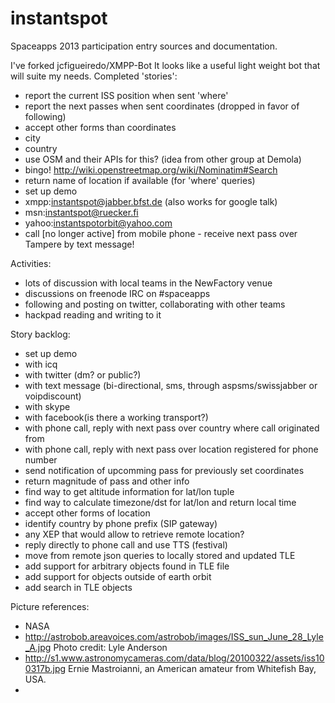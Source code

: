 instantspot
===========

Spaceapps 2013 participation entry sources and documentation.

I've forked jcfigueiredo/XMPP-Bot
It looks like a useful light weight bot that will suite my needs.
Completed 'stories':
 - report the current ISS position when sent 'where'
 - report the next passes when sent coordinates (dropped in favor of following)
 - accept other forms than coordinates
  - city
  - country
  - use OSM and their APIs for this? (idea from other group at Demola)
   - bingo! http://wiki.openstreetmap.org/wiki/Nominatim#Search
 - return name of location if available (for 'where' queries)
 - set up demo
  - xmpp:instantspot@jabber.bfst.de (also works for google talk)
  - msn:instantspot@ruecker.fi
  - yahoo:instantspotorbit@yahoo.com
  - call [no longer active] from mobile phone - receive next pass over Tampere by text message!


Activities:
 - lots of discussion with local teams in the NewFactory venue
 - discussions on freenode IRC on #spaceapps
 - following and posting on twitter, collaborating with other teams
 - hackpad reading and writing to it

Story backlog:
 - set up demo
  - with icq
  - with twitter (dm? or public?)
  - with text message (bi-directional, sms, through aspsms/swissjabber or voipdiscount)
  - with skype
  - with facebook(is there a working transport?)
  - with phone call, reply with next pass over country where call originated from
  - with phone call, reply with next pass over location registered for phone number
 - send notification of upcomming pass for previously set coordinates
 - return magnitude of pass and other info
 - find way to get altitude information for lat/lon tuple
 - find way to calculate timezone/dst for lat/lon and return local time
 - accept other forms of location
  - identify country by phone prefix (SIP gateway)
  - any XEP that would allow to retrieve remote location?
 - reply directly to phone call and use TTS (festival)
 - move from remote json queries to locally stored and updated TLE
 - add support for arbitrary objects found in TLE file
 - add support for objects outside of earth orbit
 - add search in TLE objects


Picture references:
 - NASA
 - http://astrobob.areavoices.com/astrobob/images/ISS_sun_June_28_Lyle_A.jpg Photo credit: Lyle Anderson
 - http://s1.www.astronomycameras.com/data/blog/20100322/assets/iss100317b.jpg Ernie Mastroianni, an American amateur from Whitefish Bay, USA.
 - 
